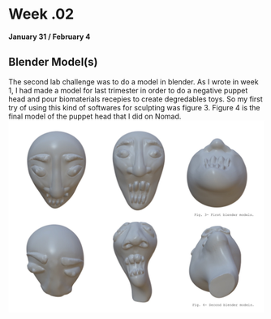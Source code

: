 # Week .02
**January 31 / February 4**
## Blender Model(s)
The second lab challenge was to do a model in blender. As I wrote in week 1, I had made a model for last trimester in order to do a negative puppet head and pour biomaterials recepies to create degredables toys. So my first try of using this kind of softwares for sculpting was figure 3. Figure 4 is the final model of the puppet head that I did on Nomad.
<img src= "../../images/Blender.jpg" alt="Photo of Inés & Morgane's Websites">

